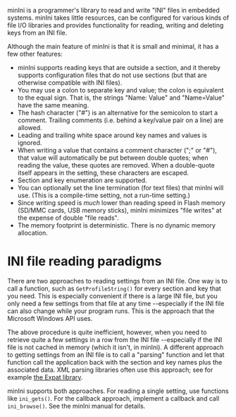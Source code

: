 minIni is a programmer's library to read and write "INI" files in embedded systems. minIni takes little resources, can be configured for various kinds of file I/O libraries and provides functionality for reading, writing and deleting keys from an INI file.

Although the main feature of minIni is that it is small and minimal, it has a few other features:
  * minIni supports reading keys that are outside a section, and it thereby supports configuration files that do not use sections (but that are otherwise compatible with INI files).
  * You may use a colon to separate key and value; the colon is equivalent to the equal sign. That is, the strings "Name: Value" and "Name=Value" have the same meaning.
  * The hash character ("#") is an alternative for the semicolon to start a comment. Trailing comments (i.e. behind a key/value pair on a line) are allowed.
  * Leading and trailing white space around key names and values is ignored.
  * When writing a value that contains a comment character (";" or "#"), that value will automatically be put between double quotes; when reading the value, these quotes are removed. When a double-quote itself appears in the setting, these characters are escaped.
  * Section and key enumeration are supported.
  * You can optionally set the line termination (for text files) that minIni will use. (This is a compile-time setting, not a run-time setting.)
  * Since writing speed is _much_ lower than reading speed in Flash memory (SD/MMC cards, USB memory sticks), minIni minimizes "file writes" at the expense of double "file reads".
  * The memory footprint is deterministic. There is no dynamic memory allocation.

# INI file reading paradigms #

There are two approaches to reading settings from an INI file. One way is to call a function, such as `GetProfileString()` for every section and key that you need. This is especially convenient if there is a large INI file, but you only need a few settings from that file at any time --especially if the INI file can also change while your program runs. This is the approach that the Microsoft Windows API uses.

The above procedure is quite inefficient, however, when you need to retrieve quite a few settings in a row from the INI file --especially if the INI file is not cached in memory (which it isn't, in minIni). A different approach to getting settings from an INI file is to call a "parsing" function and let that function call the application back with the section and key names plus the associated data. XML parsing libraries often use this approach; see for example [the Expat library](http://expat.sourceforge.net/).

minIni supports both approaches. For reading a single setting, use functions like `ini_gets()`. For the callback approach, implement a callback and call `ini_browse()`. See the minIni manual for details.